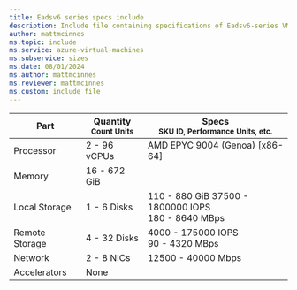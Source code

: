 ```yaml
---
title: Eadsv6 series specs include
description: Include file containing specifications of Eadsv6-series VM sizes.
author: mattmcinnes
ms.topic: include
ms.service: azure-virtual-machines
ms.subservice: sizes
ms.date: 08/01/2024
ms.author: mattmcinnes
ms.reviewer: mattmcinnes
ms.custom: include file
---
```

| Part | Quantity <br><sup>Count Units | Specs <br><sup>SKU ID, Performance Units, etc.  |
|---|---|---|
| Processor      | 2 - 96 vCPUs     | AMD EPYC 9004 (Genoa) [x86-64] |
| Memory         | 16 - 672 GiB        |    |
| Local Storage  | 1 - 6 Disks         | 110 - 880 GiB 37500 - 1800000 IOPS <br>180 - 8640 MBps |
| Remote Storage | 4 - 32 Disks        | 4000 - 175000 IOPS <br>90 - 4320 MBps |
| Network        | 2 - 8 NICs        | 12500 - 40000 Mbps |
| Accelerators   | None            |     |
